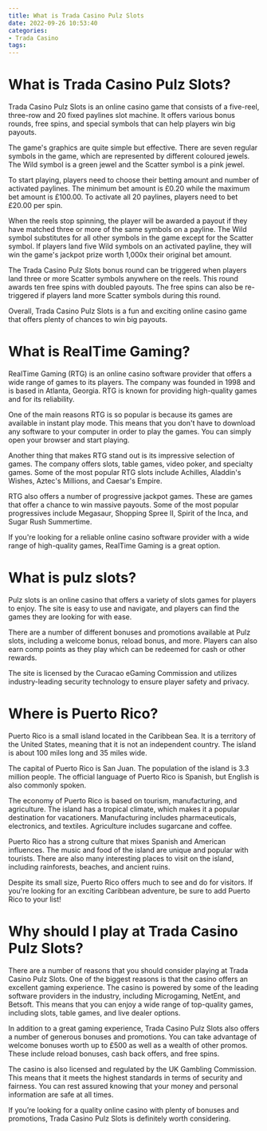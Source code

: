 ```yaml
---
title: What is Trada Casino Pulz Slots
date: 2022-09-26 10:53:40
categories:
- Trada Casino
tags:
---
```



#  What is Trada Casino Pulz Slots?

Trada Casino Pulz Slots is an online casino game that consists of a five-reel, three-row and 20 fixed paylines slot machine. It offers various bonus rounds, free spins, and special symbols that can help players win big payouts.

The game's graphics are quite simple but effective. There are seven regular symbols in the game, which are represented by different coloured jewels. The Wild symbol is a green jewel and the Scatter symbol is a pink jewel.

To start playing, players need to choose their betting amount and number of activated paylines. The minimum bet amount is £0.20 while the maximum bet amount is £100.00. To activate all 20 paylines, players need to bet £20.00 per spin. 

When the reels stop spinning, the player will be awarded a payout if they have matched three or more of the same symbols on a payline. The Wild symbol substitutes for all other symbols in the game except for the Scatter symbol. If players land five Wild symbols on an activated payline, they will win the game's jackpot prize worth 1,000x their original bet amount. 

The Trada Casino Pulz Slots bonus round can be triggered when players land three or more Scatter symbols anywhere on the reels. This round awards ten free spins with doubled payouts. The free spins can also be re-triggered if players land more Scatter symbols during this round. 

Overall, Trada Casino Pulz Slots is a fun and exciting online casino game that offers plenty of chances to win big payouts.

#  What is RealTime Gaming?

RealTime Gaming (RTG) is an online casino software provider that offers a wide range of games to its players. The company was founded in 1998 and is based in Atlanta, Georgia. RTG is known for providing high-quality games and for its reliability.

One of the main reasons RTG is so popular is because its games are available in instant play mode. This means that you don't have to download any software to your computer in order to play the games. You can simply open your browser and start playing.

Another thing that makes RTG stand out is its impressive selection of games. The company offers slots, table games, video poker, and specialty games. Some of the most popular RTG slots include Achilles, Aladdin's Wishes, Aztec's Millions, and Caesar's Empire.

RTG also offers a number of progressive jackpot games. These are games that offer a chance to win massive payouts. Some of the most popular progressives include Megasaur, Shopping Spree II, Spirit of the Inca, and Sugar Rush Summertime.

If you're looking for a reliable online casino software provider with a wide range of high-quality games, RealTime Gaming is a great option.

#  What is pulz slots?

Pulz slots is an online casino that offers a variety of slots games for players to enjoy. The site is easy to use and navigate, and players can find the games they are looking for with ease.

There are a number of different bonuses and promotions available at Pulz slots, including a welcome bonus, reload bonus, and more. Players can also earn comp points as they play which can be redeemed for cash or other rewards.

The site is licensed by the Curacao eGaming Commission and utilizes industry-leading security technology to ensure player safety and privacy.

#  Where is Puerto Rico?

Puerto Rico is a small island located in the Caribbean Sea. It is a territory of the United States, meaning that it is not an independent country. The island is about 100 miles long and 35 miles wide.

The capital of Puerto Rico is San Juan. The population of the island is 3.3 million people. The official language of Puerto Rico is Spanish, but English is also commonly spoken.

The economy of Puerto Rico is based on tourism, manufacturing, and agriculture. The island has a tropical climate, which makes it a popular destination for vacationers. Manufacturing includes pharmaceuticals, electronics, and textiles. Agriculture includes sugarcane and coffee.

Puerto Rico has a strong culture that mixes Spanish and American influences. The music and food of the island are unique and popular with tourists. There are also many interesting places to visit on the island, including rainforests, beaches, and ancient ruins.

Despite its small size, Puerto Rico offers much to see and do for visitors. If you're looking for an exciting Caribbean adventure, be sure to add Puerto Rico to your list!

#  Why should I play at Trada Casino Pulz Slots?

There are a number of reasons that you should consider playing at Trada Casino Pulz Slots. One of the biggest reasons is that the casino offers an excellent gaming experience. The casino is powered by some of the leading software providers in the industry, including Microgaming, NetEnt, and Betsoft. This means that you can enjoy a wide range of top-quality games, including slots, table games, and live dealer options.

In addition to a great gaming experience, Trada Casino Pulz Slots also offers a number of generous bonuses and promotions. You can take advantage of welcome bonuses worth up to £500 as well as a wealth of other promos. These include reload bonuses, cash back offers, and free spins.

The casino is also licensed and regulated by the UK Gambling Commission. This means that it meets the highest standards in terms of security and fairness. You can rest assured knowing that your money and personal information are safe at all times.

If you’re looking for a quality online casino with plenty of bonuses and promotions, Trada Casino Pulz Slots is definitely worth considering.